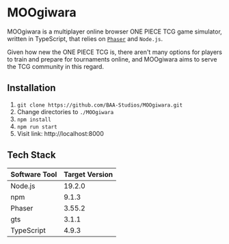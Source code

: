 # MOOgiwara
MOOgiwara is a multiplayer online browser ONE PIECE TCG game simulator, written in TypeScript, that relies on [`Phaser`](https://github.com/photonstorm/phaser) and `Node.js`.

Given how new the ONE PIECE TCG is, there aren't many options for players to train and prepare for tournaments online, and MOOgiwara aims to serve the TCG community in this regard.

## Installation
1. ``git clone https://github.com/BAA-Studios/MOOgiwara.git``
2. Change directories to ``./MOOgiwara``
3. ``npm install``
4. ``npm run start``
5. Visit link: http://localhost:8000

## Tech Stack
| Software Tool | Target Version |
| --- | --- |
| Node.js | 19.2.0 |
| npm | 9.1.3 |
| Phaser | 3.55.2 |
| gts | 3.1.1 |
| TypeScript| 4.9.3 |
